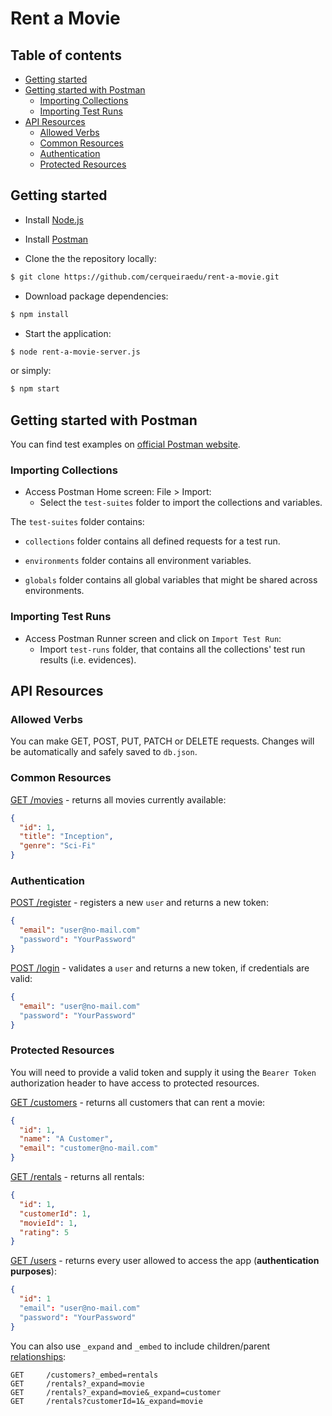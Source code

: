 # Rent a Movie

## Table of contents
- [Getting started](#getting-started)
- [Getting started with Postman](#getting-started-with-postman)
  * [Importing Collections](#importing-collections)
  * [Importing Test Runs](#importing-test-runs)
- [API Resources](#api-resources)
  * [Allowed Verbs](#allowed-verbs)
  * [Common Resources](#common-resources)
  * [Authentication](#authentication)
  * [Protected Resources](#protected-resources)

## Getting started

* Install [Node.js](https://nodejs.org/en/download/)

* Install [Postman](https://www.getpostman.com/downloads/)

* Clone the the repository locally:

```bash
$ git clone https://github.com/cerqueiraedu/rent-a-movie.git
```

* Download package dependencies:

```bash
$ npm install
```

* Start the application:

```bash
$ node rent-a-movie-server.js
```

or simply:

```bash
$ npm start
```

## Getting started with Postman

You can find test examples on [official Postman website](https://learning.getpostman.com/docs/postman/scripts/test_examples/).

### Importing Collections

* Access Postman Home screen: File > Import:
  - Select the `test-suites` folder to import the collections and variables. 

The `test-suites` folder contains:

* `collections` folder contains all defined requests for a test run.

* `environments` folder contains all environment variables.

* `globals` folder contains all global variables that might be shared across environments.

### Importing Test Runs

* Access Postman Runner screen and click on `Import Test Run`:
  - Import `test-runs` folder, that contains all the collections' test run results (i.e. evidences).

## API Resources

### Allowed Verbs

You can make GET, POST, PUT, PATCH or DELETE requests. Changes will be automatically and safely saved to `db.json`.


### Common Resources

[GET /movies](http://localhost:3000/movies) - returns all movies currently available:

```json
{
  "id": 1,
  "title": "Inception",
  "genre": "Sci-Fi"
}
```


### Authentication

[POST /register](http://localhost:3000/register) - registers a new `user` and returns a new token:

```json
{
  "email": "user@no-mail.com"
  "password": "YourPassword"
}
```


[POST /login](http://localhost:3000/login) - validates a `user` and returns a new token, if credentials are valid:

```json
{
  "email": "user@no-mail.com"
  "password": "YourPassword"
}
```


### Protected Resources

You will need to provide a valid token and supply it using the `Bearer Token` authorization header to have access to protected resources.

[GET /customers](http://localhost:3000/customers) - returns all customers that can rent a movie:

```json
{
  "id": 1,
  "name": "A Customer",
  "email": "customer@no-mail.com"
}
```

[GET /rentals](http://localhost:3000/rentals) - returns all rentals:

```json
{
  "id": 1,
  "customerId": 1,
  "movieId": 1,
  "rating": 5
}
```

[GET /users](http://localhost:3000/users) - returns every user allowed to access the app (__authentication purposes__):

```json
{
  "id": 1
  "email": "user@no-mail.com"
  "password": "YourPassword"
}
```

You can also use `_expand` and `_embed` to include children/parent [relationships](https://github.com/typicode/json-server#relationships):

```
GET     /customers?_embed=rentals
GET     /rentals?_expand=movie
GET     /rentals?_expand=movie&_expand=customer
GET     /rentals?customerId=1&_expand=movie
```
